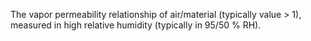 The vapor permeability relationship of air/material (typically value > 1), measured in high relative humidity (typically in 95/50 % RH).
